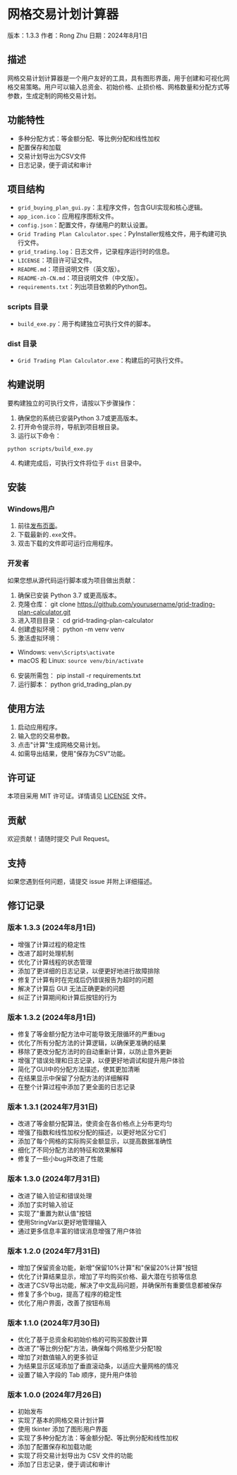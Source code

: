 # 网格交易计划计算器

版本：1.3.3
作者：Rong Zhu
日期：2024年8月1日

## 描述

网格交易计划计算器是一个用户友好的工具，具有图形界面，用于创建和可视化网格交易策略。用户可以输入总资金、初始价格、止损价格、网格数量和分配方式等参数，生成定制的网格交易计划。

## 功能特性

- 多种分配方式：等金额分配、等比例分配和线性加权
- 配置保存和加载
- 交易计划导出为CSV文件
- 日志记录，便于调试和审计

## 项目结构

- `grid_buying_plan_gui.py`：主程序文件，包含GUI实现和核心逻辑。
- `app_icon.ico`：应用程序图标文件。
- `config.json`：配置文件，存储用户的默认设置。
- `Grid Trading Plan Calculator.spec`：PyInstaller规格文件，用于构建可执行文件。
- `grid_trading.log`：日志文件，记录程序运行时的信息。
- `LICENSE`：项目许可证文件。
- `README.md`：项目说明文件（英文版）。
- `README-zh-CN.md`：项目说明文件（中文版）。
- `requirements.txt`：列出项目依赖的Python包。

### scripts 目录
- `build_exe.py`：用于构建独立可执行文件的脚本。

### dist 目录
- `Grid Trading Plan Calculator.exe`：构建后的可执行文件。

## 构建说明

要构建独立的可执行文件，请按以下步骤操作：

1. 确保您的系统已安装Python 3.7或更高版本。
2. 打开命令提示符，导航到项目根目录。
3. 运行以下命令：
```
python scripts/build_exe.py
```
4. 构建完成后，可执行文件将位于 `dist` 目录中。


## 安装

### Windows用户

1. 前往[发布页面](https://github.com/yourusername/grid-trading-plan-calculator/releases)。
2. 下载最新的`.exe`文件。
3. 双击下载的文件即可运行应用程序。

### 开发者

如果您想从源代码运行脚本或为项目做出贡献：

1. 确保已安装 Python 3.7 或更高版本。
2. 克隆仓库：
git clone https://github.com/yourusername/grid-trading-plan-calculator.git
3. 进入项目目录：
cd grid-trading-plan-calculator
4. 创建虚拟环境：
python -m venv venv
5. 激活虚拟环境：
- Windows: `venv\Scripts\activate`
- macOS 和 Linux: `source venv/bin/activate`
6. 安装所需包：
pip install -r requirements.txt
7. 运行脚本：
python grid_trading_plan.py

## 使用方法

1. 启动应用程序。
2. 输入您的交易参数。
3. 点击"计算"生成网格交易计划。
4. 如需导出结果，使用"保存为CSV"功能。

## 许可证

本项目采用 MIT 许可证。详情请见 [LICENSE](LICENSE) 文件。

## 贡献

欢迎贡献！请随时提交 Pull Request。

## 支持

如果您遇到任何问题，请提交 issue 并附上详细描述。

## 修订记录

### 版本 1.3.3 (2024年8月1日)
- 增强了计算过程的稳定性
- 改进了超时处理机制
- 优化了计算线程的状态管理
- 添加了更详细的日志记录，以便更好地进行故障排除
- 修复了计算有时在完成后仍错误报告为超时的问题
- 解决了计算后 GUI 无法正确更新的问题
- 纠正了计算期间和计算后按钮的行为

### 版本 1.3.2 (2024年8月1日)
- 修复了等金额分配方法中可能导致无限循环的严重bug
- 优化了所有分配方法的计算逻辑，以确保更准确的结果
- 移除了更改分配方法时的自动重新计算，以防止意外更新
- 增强了错误处理和日志记录，以便更好地调试和提升用户体验
- 简化了GUI中的分配方法描述，使其更加清晰
- 在结果显示中保留了分配方法的详细解释
- 在整个计算过程中添加了更全面的日志记录

### 版本 1.3.1 (2024年7月31日)
- 改进了等金额分配算法，使资金在各价格点上分布更均匀
- 增强了指数和线性加权分配的描述，以更好地区分它们
- 添加了每个网格的实际购买金额显示，以提高数据准确性
- 细化了不同分配方法的特征和效果解释
- 修复了一些小bug并改进了性能

### 版本 1.3.0 (2024年7月31日)
- 改进了输入验证和错误处理
- 添加了实时输入验证
- 实现了"重置为默认值"按钮
- 使用StringVar以更好地管理输入
- 通过更多信息丰富的错误消息增强了用户体验

### 版本 1.2.0 (2024年7月31日)
- 增加了保留资金功能，新增"保留10%计算"和"保留20%计算"按钮
- 优化了计算结果显示，增加了平均购买价格、最大潜在亏损等信息
- 改进了CSV导出功能，解决了中文乱码问题，并确保所有重要信息都被保存
- 修复了多个bug，提高了程序的稳定性
- 优化了用户界面，改善了按钮布局


### 版本 1.1.0 (2024年7月30日)
- 优化了基于总资金和初始价格的可购买股数计算
- 改进了"等比例分配"方法，确保每个网格至少分配1股
- 增加了对数值输入的更多验证
- 为结果显示区域添加了垂直滚动条，以适应大量网格的情况
- 设置了输入字段的 Tab 顺序，提升用户体验

### 版本 1.0.0 (2024年7月26日)
- 初始发布
- 实现了基本的网格交易计划计算
- 使用 tkinter 添加了图形用户界面
- 实现了多种分配方法：等金额分配、等比例分配和线性加权
- 添加了配置保存和加载功能
- 实现了将交易计划导出为 CSV 文件的功能
- 添加了日志记录，便于调试和审计